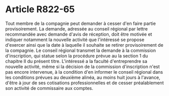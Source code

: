 # Article R822-65

Tout membre de la compagnie peut demander à cesser d'en faire partie provisoirement.   La demande, adressée au conseil régional par lettre recommandée avec demande d'avis de réception, doit être motivée et indiquer notamment la nouvelle activité que l'intéressé se propose d'exercer ainsi que la date à laquelle il souhaite se retirer provisoirement de la compagnie.   Le conseil régional transmet la demande à la commission d'inscription, qui statue selon la procédure prévue au la section 1 du chapitre II du présent titre.   L'intéressé a la faculté d'entreprendre sa nouvelle activité, même si la décision de la commission d'inscription n'est pas encore intervenue, à la condition d'en informer le conseil régional dans les conditions prévues au deuxième alinéa, au moins huit jours à l'avance, d'être à jour de ses cotisations professionnelles et de cesser préalablement son activité de commissaire aux comptes.